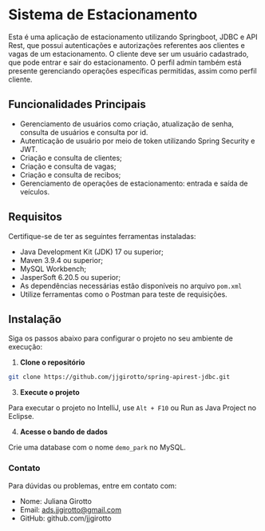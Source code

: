 # Sistema de Estacionamento

Esta é uma aplicação de estacionamento utilizando Springboot, JDBC e API Rest, que possui autenticações e autorizações referentes aos clientes e vagas de um estacionamento. O cliente deve ser um usuário cadastrado, que pode entrar e sair do estacionamento.
O perfil admin também está presente gerenciando operações específicas permitidas, assim como perfil cliente.

## Funcionalidades Principais

- Gerenciamento de usuários como criação, atualização de senha, consulta de usuários e consulta por id.
- Autenticação de usuário por meio de token utilizando Spring Security e JWT.
- Criação e consulta de clientes;
- Criação e consulta de vagas;
- Criação e consulta de recibos;
- Gerenciamento de operações de estacionamento: entrada e saída de veículos.

## Requisitos

Certifique-se de ter as seguintes ferramentas instaladas:
- Java Development Kit (JDK) 17 ou superior;
- Maven 3.9.4 ou superior;
- MySQL Workbench;
- JasperSoft 6.20.5 ou superior;
- As dependências necessárias estão disponíveis no arquivo `pom.xml`
- Utilize ferramentas como o Postman para teste de requisições.

## Instalação

Siga os passos abaixo para configurar o projeto no seu ambiente de execução:
1. **Clone o repositório**
```bash
git clone https://github.com/jjgirotto/spring-apirest-jdbc.git
```
3. **Execute o projeto**

Para executar o projeto no IntelliJ, use `Alt + F10` ou Run as Java Project no Eclipse.

4. **Acesse o bando de dados**

Crie uma database com o nome `demo_park` no MySQL.

### Contato

Para dúvidas ou problemas, entre em contato com:
* Nome: Juliana Girotto
* Email: ads.jjgirotto@gmail.com
* GitHub: github.com/jjgirotto
